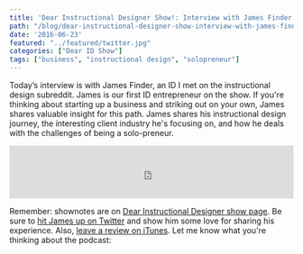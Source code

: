 ```yaml
---
title: 'Dear Instructional Designer Show!: Interview with James Finder'
path: "/blog/dear-instructional-designer-show-interview-with-james-finder"
date: '2016-06-23'
featured: "../featured/twitter.jpg"
categories: ["Dear ID Show"]
tags: ["business", "instructional design", "solopreneur"]
---
```


Today’s interview is with James Finder, an ID I met on the instructional design subreddit. James is our first ID entrepreneur on the show. If you're thinking about starting up a business and striking out on your own, James shares valuable insight for this path. James shares his instructional design journey, the interesting client industry he's focusing on, and how he deals with the challenges of being a solo-preneur.

<iframe src="https://simplecast.com/e/38102?style=medium-light" width="100%" height="94px" frameborder="0" scrolling="no" seamless=""></iframe>

Remember: shownotes are on [Dear Instructional Designer show page](https://dearinstructionaldesigner.simplecast.fm/). Be sure to [hit James up on Twitter](https://twitter.com/getplexdesign) and show him some love for sharing his experience. Also, [leave a review on iTunes](https://itunes.apple.com/us/podcast/dear-instructional-designer/id1111995456?mt=2). Let me know what you're thinking about the podcast:
